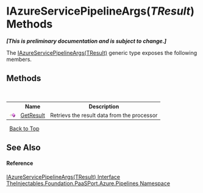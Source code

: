# IAzureServicePipelineArgs(*TResult*) Methods
 _**\[This is preliminary documentation and is subject to change.\]**_

The <a href="1f2a7acd-9b59-1265-3842-9594665d60f3">IAzureServicePipelineArgs(TResult)</a> generic type exposes the following members.


## Methods
&nbsp;<table><tr><th></th><th>Name</th><th>Description</th></tr><tr><td>![Public method](media/pubmethod.gif "Public method")</td><td><a href="6061bb80-6cf8-08c6-7183-2d9479dbb780">GetResult</a></td><td>
Retrievs the result data from the processor</td></tr></table>&nbsp;
<a href="#iazureservicepipelineargs(*tresult*)-methods">Back to Top</a>

## See Also


#### Reference
<a href="1f2a7acd-9b59-1265-3842-9594665d60f3">IAzureServicePipelineArgs(TResult) Interface</a><br /><a href="12877838-209f-7bd8-1db6-0de375a06add">TheInjectables.Foundation.PaaSPort.Azure.Pipelines Namespace</a><br />